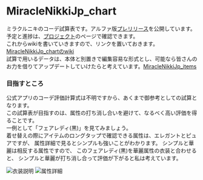 # MiracleNikkiJp_chart
ミラクルニキのコーデ試算表です。アルファ版[プレリリース](https://github.com/koala31/MiracleNikkiJp_chart/releases)を公開しています。  
予定と進捗は、[プロジェクト](https://github.com/koala31/MiracleNikkiJp_chart/projects/1)のページで確認できます。  
これからwikiを書いていきますので、リンクを置いておきます。[MiracleNikkiJp_chartのwiki](https://github.com/koala31/MiracleNikkiJp_chart/wiki)  
試算で用いるデータは、本体と別置きで編集容易な形式とし、可能なら皆さんのお力を借りてアップデートしていけたらと考えています。[MiracleNikkiJp_items](https://github.com/koala31/MiracleNikkiJp_items)  

### 目指すところ
公式アプリのコーデ評価計算式は不明ですから、あくまで御参考としての試算となります。  
この試算表が目指すのは、属性の打ち消し合いを避けて、なるべく高い評価を得ることです。  
一例として「フェアレディ(黒)」を見てみましょう。  
着せ替えの際にアイテムのロングタップで確認できる属性は、エレガントとピュアですが、
属性詳細で見るとシンプルも強いことがわかります。
シンプルと華麗は相反する属性ですので、
このフェアレディ(黒)を華麗属性の衣装と合わせると、
シンプルと華麗が打ち消し合って評価が下がると私は考えています。

![衣装説明](https://github.com/koala31/MiracleNikkiJp_chart/wiki/images/item_status_simple.png) ![属性詳細](https://github.com/koala31/MiracleNikkiJp_chart/wiki/images/item_status_full.png)  
